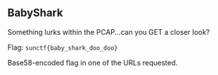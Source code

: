 ## BabyShark
Something lurks within the PCAP...can you GET a closer look?

Flag: `sunctf{baby_shark_doo_doo}`

Base58-encoded flag in one of the URLs requested.
